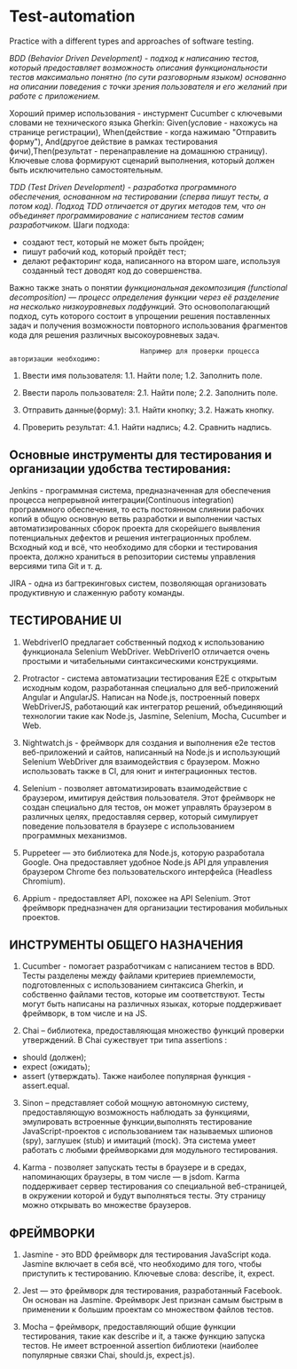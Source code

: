 # Test-automation
Practice with a different types and approaches of software testing.

*BDD (Behavior Driven Development) - подход к написанию тестов, который предоставляет возможность описания функциональности тестов максимально понятно (по сути разговорным языком) основанно на описании поведения с точки зрения пользователя и его желаний при работе с приложением.* 

Хороший пример использования - инстурмент Cucumber с ключевыми словами  не технического языка Gherkin: Given(условие - нахожусь на странице регистрации), When(действие - когда нажимаю "Отправить форму"), And(другое действие в рамках тестирования фичи),Then(результат - перенаправление на домашнюю страницу). Ключевые слова формируют сценарий выполнения, который должен быть 
исключительно самостоятельным. 

*TDD (Test Driven Development) - разработка программного обеспечения, основанном на тестировании (сперва пишут тесты, а потом код). Подход TDD отличается от других методов тем, что он объединяет программирование с написанием тестов самим разработчиком.* Шаги подхода: 
- cоздают тест, который не может быть пройден;
- пишут рабочий код, который пройдёт тест;
- делают рефакторинг кода, написанного на втором шаге, используя созданный тест доводят код до совершенства.

Важно также знать о понятии *функциональная декомпозиция (functional decomposition) — процесс определения функции через её разделение на несколько низкоуровневых подфункций.* Это основополагающий подход, суть которого состоит в упрощении решения поставленных задач и получения возможности повторного использования фрагментов кода для решения различных высокоуровневых задач. 
                                  
                                     Например для проверки процесса авторизации необходимо: 

1. Ввести имя пользователя: 1.1. Найти поле; 1.2. Заполнить поле. 

2. Ввести пароль пользователя: 2.1. Найти поле; 2.2. Заполнить поле.

3. Отправить данные(форму): 3.1. Найти кнопку; 3.2. Нажать кнопку.

4. Проверить результат: 4.1. Найти надпись; 4.2. Сравнить надпись. 


## Основные инструменты для тестирования и организации удобства тестирования: 

Jenkins - программная система, предназначенная для обеспечения процесса непрерывной интеграции(Continuous integration) программного обеспечения, то есть постоянном слиянии рабочих копий в общую основную ветвь разработки и выполнении частых автоматизированных сборок проекта для скорейшего выявления потенциальных дефектов и решения интеграционных проблем. Bсходный код и всё, что необходимо для сборки и тестирования проекта, должно храниться в репозитории системы управления версиями типа Git и т. д.

JIRA - одна из багтрекинговых систем, позволяющая организовать продуктивную и слаженную работу команды. 

## ТЕСТИРОВАНИЕ UI

1. WebdriverIO предлагает собственный подход к использованию функционала Selenium WebDriver. WebDriverIO отличается очень простыми и читабельными синтаксическими конструкциями.

2. Protractor - система автоматизации тестирования E2E с открытым исходным кодом, разработанная специально для веб-приложений Angular и AngularJS. Написан на Node.js, построенный поверх WebDriverJS, работающий как интегратор решений, объединяющий технологии такие как Node.js, Jasmine, Selenium, Mocha, Cucumber и Web.

3. Nightwatch.js - фреймворк для создания и выполнения e2e тестов веб-приложений и сайтов, написанный на Node.js и использующий Selenium WebDriver для взаимодействия с браузером. Можно использовать также в CI, для юнит и интеграционных тестов.

4. Selenium - позволяет автоматизировать взаимодействие с браузером, имитируя действия пользователя. Этот фреймворк не создан специально для тестов, он может управлять браузером в различных целях, предоставляя сервер, который симулирует поведение пользователя в браузере с использованием программных механизмов.

5. Puppeteer — это библиотека для Node.js, которую разработала Google. Она предоставляет удобное Node.js API для управления браузером Chrome без пользовательского интерфейса (Headless Chromium).

6. Appium - предоставляет API, похожее на API Selenium. Этот фреймворк предназначен для организации тестирования мобильных проектов.

## ИНСТРУМЕНТЫ ОБЩЕГО НАЗНАЧЕНИЯ

1. Cucumber - помогает разработчикам с написанием тестов в BDD. Тесты разделены между файлами критериев приемлемости, подготовленных с использованием синтаксиса Gherkin, и собственно файлами тестов, которые им соответствуют. Тесты могут быть написаны на различных языках, которые поддерживает фреймворк, в том числе и на JS.

2. Chai – библиотека, предоставляющая множество функций проверки утверждений. В Chai сужествует три типа assertions : 
- should (должен); 
- expect (ожидать); 
- assert (утверждать). 
Также наиболее популярная функция - assert.equal. 

3. Sinon – представляет собой мощную автономную систему, предоставляющую возможность наблюдать за функциями, эмулировать встроенные функции,выполнять тестирование JavaScript-проектов с использованием так называемых шпионов (spy), заглушек (stub) и имитаций (mock). Эта система умеет работать с любыми фреймворками для модульного тестирования.

4. Karma - позволяет запускать тесты в браузере и в средах, напоминающих браузеры, в том числе — в jsdom.
Karma поддерживает сервер тестирования со специальной веб-страницей, в окружении которой и будут выполняться тесты. Эту страницу можно открывать во множестве браузеров.

## ФРЕЙМВОРКИ

1. Jasmine - это BDD фреймворк для тестирования JavaScript кода. Jasmine включает в себя всё, что необходимо для того, чтобы приступить к тестированию. Ключевые слова: describe, it, expect. 

2. Jest — это фреймворк для тестирования, разработанный Facebook. Он основан на Jasmine. Фреймворк Jest признан самым быстрым в применении к большим проектам со множеством файлов тестов.

3. Mocha – фреймворк, предоставляющий общие функции тестирования, такие как describe и it, а также функцию запуска тестов. Не имеет встроенной assertion библиотеки (наиболее популярные связки Chai, should.js, expect.js).




